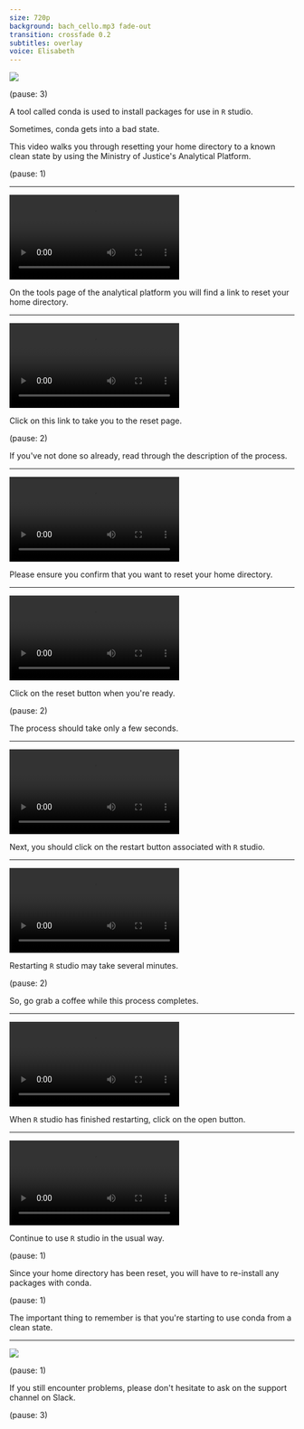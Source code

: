 ```yaml
---
size: 720p
background: bach_cello.mp3 fade-out
transition: crossfade 0.2
subtitles: overlay
voice: Elisabeth 
---
```


<!--

This video is for data analysts who have broken their Conda environment. It
demonstrates how then can reset their home directory to a known clean state.

-->

![](moj_logo.png)

(pause: 3)

A tool called conda is used to install packages
for use in `R` studio.

Sometimes, conda gets into a bad state.

This video walks you through resetting your home directory to a known clean
state by using the Ministry of Justice's Analytical Platform.

(pause: 1)

---

![00-07](ripley1.mp4)

On the tools page of the analytical platform
you will find a link to reset your home directory.

---

![07-16](ripley1.mp4)

Click on this link to take you to the reset page.

(pause: 2)

If you've not done so already, read through the
description of the process.

---

![16-22](ripley1.mp4)

Please ensure you confirm that you want to reset
your home directory.

---

![22-30](ripley1.mp4)

Click on the reset button when you're ready.

(pause: 2)

The process should take only a few seconds.

---

![30-38](ripley1.mp4)

Next, you should click on the restart button
associated with `R` studio.

---

![38-48](ripley1.mp4)

Restarting `R` studio may take several minutes.

(pause: 2)

So, go grab a coffee while this process completes.

---

![](ripley2.mp4)

When `R` studio has finished restarting,
click on the open button.

---

![](ripley3.mp4)

Continue to use `R` studio in the usual way.

(pause: 1)

Since your home directory has been reset, you will have to re-install any
packages with conda.

(pause: 1)

The important thing to remember is that you're starting to use conda
from a clean state.

---

![](moj_logo.png)

(pause: 1)

If you still encounter problems, please don't hesitate to ask on the
support channel on Slack.

(pause: 3)
